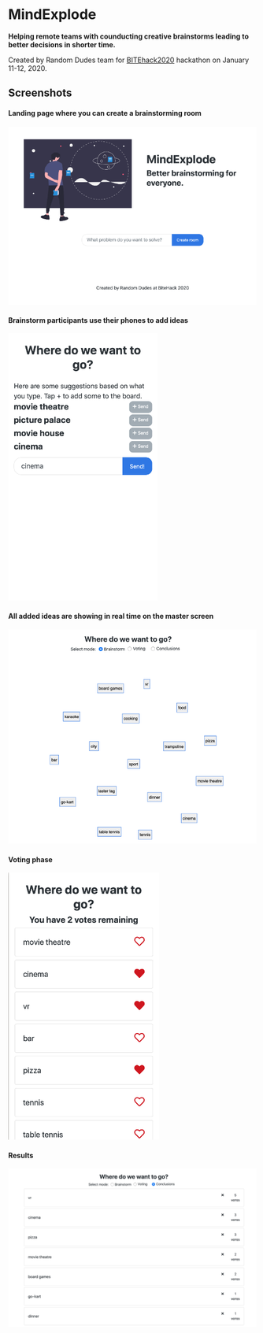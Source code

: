 # MindExplode

**Helping remote teams with counducting creative brainstorms leading to better decisions in shorter time.**

Created by Random Dudes team for [BITEhack2020](https://www.bitehack.best.krakow.pl) hackathon on January 11-12, 2020.

## Screenshots

#### Landing page where you can create a brainstorming room

![Landing Page](screenshots/landing_page.png)

#### Brainstorm participants use their phones to add ideas

![Adding Ideas](screenshots/adding_ideas.png)

#### All added ideas are showing in real time on the master screen

![Brainstorm](screenshots/brainstorm.png)

#### Voting phase

![Voting](screenshots/voting.png)

#### Results

![Results](screenshots/results.png)
